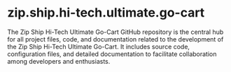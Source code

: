 # zip.ship.hi-tech.ultimate.go-cart
The Zip Ship Hi-Tech Ultimate Go-Cart GitHub repository is the central hub for all project files, code, and documentation related to the development of the Zip Ship Hi-Tech Ultimate Go-Cart. It includes source code, configuration files, and detailed documentation to facilitate collaboration among developers and enthusiasts. 
